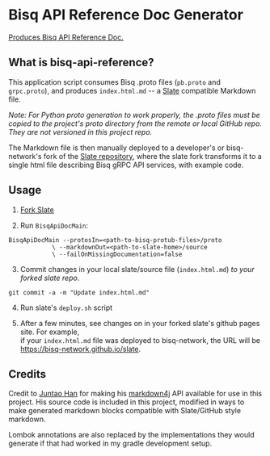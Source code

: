 # Bisq API Reference Doc Generator

[Produces Bisq API Reference Doc.](https://bisq-network.github.io/slate)

## What is bisq-api-reference?

This application script consumes Bisq .proto files (`pb.proto` and `grpc.proto`), and produces
`index.html.md` -- a [Slate](https://github.com/slatedocs/slate) compatible Markdown file.

_Note:  For Python proto generation to work properly, the .proto files must be copied to the project's proto 
directory from the remote or local GitHub repo.  They are not versioned in this project repo._

The Markdown file is then manually deployed to a developer's or bisq-network's fork of the
[Slate repository](https://github.com/slatedocs/slate), where the slate fork transforms it to a single html file
describing Bisq gRPC API services, with example code.

## Usage

1. [Fork Slate](https://github.com/slatedocs/slate)


2. Run `BisqApiDocMain`:

```asciidoc
BisqApiDocMain --protosIn=<path-to-bisq-protub-files>/proto 
            \ --markdownOut=<path-to-slate-home>/source 
            \ --failOnMissingDocumentation=false
```

3. Commit changes in your local slate/source file (`index.html.md`) _to your forked slate repo_.

```asciidoc
git commit -a -m "Update index.html.md"
```

4. Run slate's `deploy.sh` script


5. After a few minutes, see changes on in your forked slate's github pages site. For example,</br>
   if your `index.html.md` file was deployed to bisq-network, the URL will be
   https://bisq-network.github.io/slate.


## Credits

Credit to [Juntao Han](https://github.com/mstao) for making his [markdown4j](https://github.com/mstao/markdown4j)
API available for use in this project.  His source code is included in this project, modified in ways to make
generated markdown blocks compatible with Slate/GitHub style markdown.

Lombok annotations are also replaced by the implementations they would generate if that had worked in my
gradle development setup.



